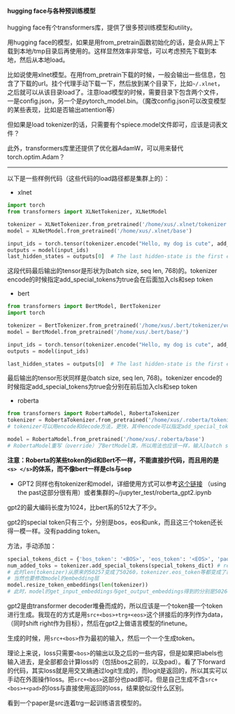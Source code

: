 #### hugging face与各种预训练模型

hugging face有个transformers库，提供了很多预训练模型和utility。

用hugging face的模型，如果是用from_pretrain函数初始化的话，是会从网上下载到本地/tmp目录后再使用的。这样显然效率非常低，可以考虑预先下载到本地，然后从本地load。

比如说使用xlnet模型。在用from_pretrain下载的时候，一般会输出一些信息，包含了下载的url。挂个代理手动下载一下，然后放到某个目录下，比如`~/.xlnet`，之后就可以从该目录load了。注意load模型的时候，需要目录下包含两个文件，一是config.json，另一个是pytorch_model.bin。（魔改config.json可以改变模型的某些表现，比如是否输出attention等）

但如果是load tokenizer的话，只需要有个spiece.model文件即可，应该是词表文件？

此外，transformers库里还提供了优化器AdamW，可以用来替代torch.optim.Adam？

---

以下是一些样例代码（这些代码的load路径都是集群上的）：

- xlnet
```python
import torch
from transformers import XLNetTokenizer, XLNetModel

tokenizer = XLNetTokenizer.from_pretrained('/home/xus/.xlnet/tokenizer')
model = XLNetModel.from_pretrained('/home/xus/.xlnet/base')

input_ids = torch.tensor(tokenizer.encode("Hello, my dog is cute", add_special_tokens=True)).unsqueeze(0)
outputs = model(input_ids)
last_hidden_states = outputs[0]  # The last hidden-state is the first element of the output tuple
```
这段代码最后输出的tensor是形状为(batch size, seq len, 768)的。tokenizer encode的时候指定add_special_tokens为true会在后面加入cls和sep token

- bert
```python
from transformers import BertModel, BertTokenizer
import torch

tokenizer = BertTokenizer.from_pretrained('/home/xus/.bert/tokenizer/vocab.txt')
model = BertModel.from_pretrained('/home/xus/.bert/base/')

input_ids = torch.tensor(tokenizer.encode("Hello, my dog is cute", add_special_tokens=True)).unsqueeze(0)  # Batch size 1
outputs = model(input_ids)

last_hidden_states = outputs[0]  # The last hidden-state is the first element of the output tuple
```
最后输出的tensor形状同样是(batch size, seq len, 768)。tokenizer encode的时候指定add_special_tokens为true会分别在前后加入cls和sep token

- roberta
```python
from transformers import RobertaModel, RobertaTokenizer
tokenizer = RobertaTokenizer.from_pretrained('/home/xus/.roberta/tokenizer')
# tokenizer可以用encode和decode方法，更快，其中encode可以指定add_special_tokens参数为True

model = RobertaModel.from_pretrained('/home/xus/.roberta/base')
# RobertaModel重写（override）了BertModel类，所以用法也应该一样，输入[batch size, seq len]的tensor，输出是个tuple，第一个元素是[batch size, seq len, 768]，第二个元素是[batch size, 768]
```
**注意：Roberta的某些token的id和Bert不一样，不能直接抄代码，而且用的是`<s> </s>`的体系，而不像bert一样是cls与sep**

- GPT2
同样也有tokenizer和model，详细使用方式可以参考[这个链接](https://huggingface.co/transformers/quickstart.html#openai-gpt-2)  （using the past这部分很有用）或者集群的~/jupyter_test/roberta_gpt2.ipynb

gpt2的最大编码长度为1024，比bert系的512大了不少。

gpt2的special token只有三个，分别是bos，eos和unk，而且这三个token还长得一模一样。没有padding token。

方法，手动添加：
```python
special_tokens_dict = {'bos_token': '<BOS>', 'eos_token': '<EOS>', 'pad_token': '<PAD>'}
num_added_toks = tokenizer.add_special_tokens(special_tokens_dict) # return 3
# 此时len(tokenizer)从原来的50257变成了50260，tokenizer.eos_token等都变成了新的token
# 当然也要修改model的embedding层
model.resize_token_embeddings(len(tokenizer))
# 此时，model的get_input_embeddings与get_output_embeddings得到的分别是50260的embedding层与(768, 50260)的全连接层，这些新出来的参数需要finetune
```
gpt2是由transformer decoder堆叠而成的，所以应该是一个token接一个token进行生成。我现在的方式是用`src+<bos>+trg+<eos>`这个拼接后的序列作为data，（同时shift right作为目标），然后在gpt2上做语言模型的finetune。

生成的时候，用`src+<bos>`作为最初的输入，然后一个一个生成token。

理论上来说，loss只需要`<bos>`的输出以及之后的一些内容，但是如果把labels也输入进去，是全部都会计算loss的（包括bos之前的，以及pad）。看了下forward的代码，其实loss就是用交叉熵通过logit生成的，而logit是返回的，所以其实可以手动在外面操作loss。把`src+<bos>`这部分也pad即可。但是自己生成不含`src+<bos>+<pad>`的loss与直接使用返回的loss，结果貌似没什么区别。

看到一个paper是src连着trg一起训练语言模型的。



